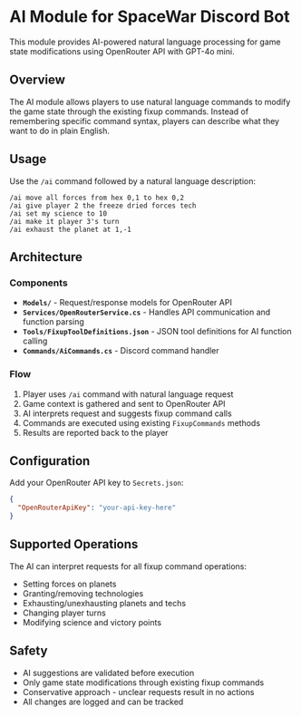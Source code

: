 # AI Module for SpaceWar Discord Bot

This module provides AI-powered natural language processing for game state modifications using OpenRouter API with GPT-4o mini.

## Overview

The AI module allows players to use natural language commands to modify the game state through the existing fixup commands. Instead of remembering specific command syntax, players can describe what they want to do in plain English.

## Usage

Use the `/ai` command followed by a natural language description:

```
/ai move all forces from hex 0,1 to hex 0,2
/ai give player 2 the freeze dried forces tech
/ai set my science to 10
/ai make it player 3's turn
/ai exhaust the planet at 1,-1
```

## Architecture

### Components

- **`Models/`** - Request/response models for OpenRouter API
- **`Services/OpenRouterService.cs`** - Handles API communication and function parsing
- **`Tools/FixupToolDefinitions.json`** - JSON tool definitions for AI function calling
- **`Commands/AiCommands.cs`** - Discord command handler

### Flow

1. Player uses `/ai` command with natural language request
2. Game context is gathered and sent to OpenRouter API
3. AI interprets request and suggests fixup command calls
4. Commands are executed using existing `FixupCommands` methods
5. Results are reported back to the player

## Configuration

Add your OpenRouter API key to `Secrets.json`:

```json
{
  "OpenRouterApiKey": "your-api-key-here"
}
```

## Supported Operations

The AI can interpret requests for all fixup command operations:
- Setting forces on planets
- Granting/removing technologies
- Exhausting/unexhausting planets and techs
- Changing player turns
- Modifying science and victory points

## Safety

- AI suggestions are validated before execution
- Only game state modifications through existing fixup commands
- Conservative approach - unclear requests result in no actions
- All changes are logged and can be tracked 